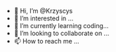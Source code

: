 - 👋 Hi, I’m @Krzyscys
- 👀 I’m interested in ...
- 🌱 I’m currently learning coding...
- 💞️ I’m looking to collaborate on ...
- 📫 How to reach me ...

<!---
Krzyscys/Krzyscys is a ✨ special ✨ repository because its `README.md` (this file) appears on your GitHub profile.
You can click the Preview link to take a look at your changes.
--->
